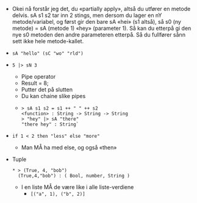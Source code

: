 * Okei nå forstår jeg det, du «partially apply», altså du utfører en metode delvis. sA s1 s2 tar inn 2 stings, men dersom du lager en nY metode/variabel, og først gir den bare sA «hei» (s1 altså), så s0 (ny metode) = sA (metode 1) «hey» (parameter 1). Så kan du etterpå gi den nye s0 metoden den andre parameteren etterpå. Så du fullfører sånn sett ikke hele metode-kallet.
+ `sA "hello" (sC "wo" "rld") `
+ `5 |> sN 3`
    * Pipe operator
    * Result = 8;
    * Putter det på slutten
    * Du kan chaine slike pipes
    *   ```
        > sA s1 s2 = s1 ++ " " ++ s2
        <function> : String -> String -> String
        > "hey" |> sA "there"
        "there hey" : String`
        ```

+ `if 1 < 2 then "less" else "more"`
    * Man MÅ ha med else, og også «then»
+ Tuple
    ```
    * > (True, 4, "bob")
      (True,4,"bob") : ( Bool, number, String )
    ```    
    * I en liste MÅ de være like i alle liste-verdiene
        * `[("a", 1), ("b", 2)]`
